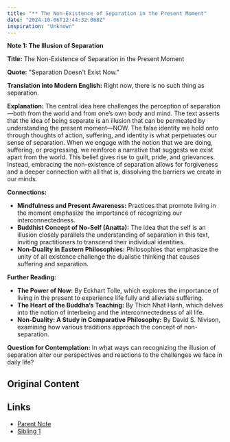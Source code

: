 ```yaml
---
title: "** The Non-Existence of Separation in the Present Moment"
date: "2024-10-06T12:44:32.068Z"
inspiration: "Unknown"
---
```


**Note 1: The Illusion of Separation**

**Title:** The Non-Existence of Separation in the Present Moment

**Quote:** "Separation Doesn't Exist Now."

**Translation into Modern English:** Right now, there is no such thing as separation.

**Explanation:** The central idea here challenges the perception of separation—both from the world and from one’s own body and mind. The text asserts that the idea of being separate is an illusion that can be permeated by understanding the present moment—NOW. The false identity we hold onto through thoughts of action, suffering, and identity is what perpetuates our sense of separation. When we engage with the notion that we are doing, suffering, or progressing, we reinforce a narrative that suggests we exist apart from the world. This belief gives rise to guilt, pride, and grievances. Instead, embracing the non-existence of separation allows for forgiveness and a deeper connection with all that is, dissolving the barriers we create in our minds.

**Connections:**
- **Mindfulness and Present Awareness:** Practices that promote living in the moment emphasize the importance of recognizing our interconnectedness.
- **Buddhist Concept of No-Self (Anatta):** The idea that the self is an illusion closely parallels the understanding of separation in this text, inviting practitioners to transcend their individual identities.
- **Non-Duality in Eastern Philosophies:** Philosophies that emphasize the unity of all existence challenge the dualistic thinking that causes suffering and separation.

**Further Reading:**
- **The Power of Now:** By Eckhart Tolle, which explores the importance of living in the present to experience life fully and alleviate suffering.
- **The Heart of the Buddha’s Teaching:** By Thich Nhat Hanh, which delves into the notion of interbeing and the interconnectedness of all life.
- **Non-Duality: A Study in Comparative Philosophy:** By David S. Nivison, examining how various traditions approach the concept of non-separation.

**Question for Contemplation:** In what ways can recognizing the illusion of separation alter our perspectives and reactions to the challenges we face in daily life?

## Original Content



## Links

- [Parent Note](/parent-note.md)
- [Sibling 1](/zettel1.md)
